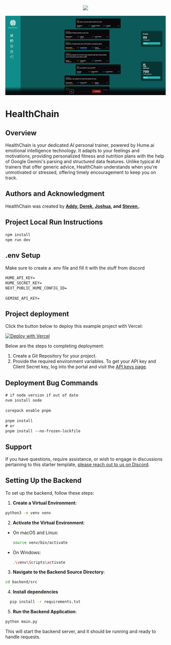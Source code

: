 <div align="center">
  <img src="public/logo.png">
</div>



![Preview](preview.png)


# HealthChain

## Overview
HealthChain is your dedicated AI personal trainer, powered by Hume.ai emotional intelligence technology. It adapts to your feelings and motivations, providing personalized fitness and nutrition plans with the help of Google Gemini's parsing and structured data features. Unlike typical AI trainers that offer generic advice, HealthChain understands when you're unmotivated or stressed, offering timely encouragement to keep you on track.

## **Authors and Acknowledgment**

HealthChain was created by **[Addy](https://github.com/addychen2), [Derek](https://github.com/dwstan), [Joshua](https://github.com/NumerousJLs), and [Steven](https://github.com/sanityl0st),**.


## Project Local Run Instructions
```
npm install
npm run dev
```

## .env Setup
Make sure to create a .env file and fill it with the stuff from discord
```
HUME_API_KEY=
HUME_SECRET_KEY=
NEXT_PUBLIC_HUME_CONFIG_ID=

GEMINI_API_KEY=
```

## Project deployment

Click the button below to deploy this example project with Vercel:

[![Deploy with Vercel](https://vercel.com/button)](https://vercel.com/new/clone?repository-url=https%3A%2F%2Fgithub.com%2Fhumeai%2Fhume-evi-next-js-starter&env=HUME_API_KEY,HUME_SECRET_KEY)

Below are the steps to completing deployment:

1. Create a Git Repository for your project.
2. Provide the required environment variables. To get your API key and Client Secret key, log into the portal and visit the [API keys page](https://beta.hume.ai/settings/keys).

## Deployment Bug Commands

```
# if node version if out of date
nvm install node

corepack enable pnpm     

pnpm install
# or
pnpm install --no-frozen-lockfile
```

## Support

If you have questions, require assistance, or wish to engage in discussions pertaining to this starter template, [please reach out to us on Discord](https://link.hume.ai/discord).


## Setting Up the Backend

To set up the backend, follow these steps:

1. **Create a Virtual Environment**:
  ```bash
  python3 -m venv venv
  ```

2. **Activate the Virtual Environment**:
  - On macOS and Linux:
    ```bash
    source venv/bin/activate
    ```
  - On Windows:
    ```bash
    .\venv\Scripts\activate
    ```

3. **Navigate to the Backend Source Directory**:
  ```bash
  cd backend/src
  ```

4. **Install dependencies**

```bash
  pip install -r requirements.txt
  ```

5. **Run the Backend Application**:
  ```bash
  python main.py
  ```

This will start the backend server, and it should be running and ready to handle requests.
